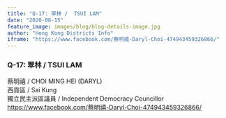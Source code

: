 ```yaml
---
title: "Q-17: 翠林 /  TSUI LAM"
date: "2020-08-15"
feature_image: images/blog/blog-details-image.jpg
author: "Hong Kong Districts Info"
iframe: "https://www.facebook.com/蔡明禧-Daryl-Choi-474943459326866/"
---
```


### Q-17: 翠林 /  TSUI LAM  
蔡明禧 /  CHOI MING HEI (DARYL)  
西貢區 / Sai Kung  
獨立民主派區議員  /  Independent Democracy Councillor  
https://www.facebook.com/蔡明禧-Daryl-Choi-474943459326866/
